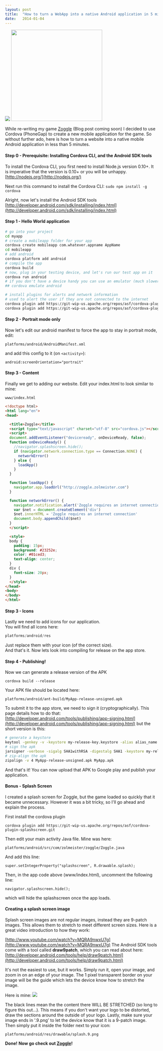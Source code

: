 ```yaml
---
layout: post
title:  "How to turn a WebApp into a native Android application in 5 minutes"
date:   2014-01-04
---
```


[![](http://3.bp.blogspot.com/-SqDxnYTAGTY/Usee4n4AOjI/AAAAAAAABk0/qTGCfkblXak/s320/logo_full.png)](http://cordova.apache.org/)
[<img src="http://1.bp.blogspot.com/Gu7hOx36GhsxPmZR914AqcYS5wKUxSUNMyxcu_sT79ILntSQyoFa6cfouuNZ8T6exg=h900-rw" width="300">](http://zoggle.zolmeister.com/#/)

While re-writing my game [Zoggle](http://zoggle.zolmeister.com/#/)&nbsp;(Blog post coming soon)&nbsp;I decided to use Cordova (PhoneGap) to create a new mobile application for the game.
So without further ado, here is how to turn a website into a native mobile Android application in less than 5 minutes.

#### Step 0 - Prerequisite: Installing Cordova CLI, and the Android SDK tools

To install the Cordova CLI, you first need to install Node.js version 0.10+.
It is imperative that the version is 0.10+ or you will be unhappy.
[http://nodejs.org/](http://nodejs.org/)

Next run this command to install the Cordova CLI:
`sudo npm install -g cordova`

Alright, now let's install the Android SDK tools
[http://developer.android.com/sdk/installing/index.html](http://developer.android.com/sdk/installing/index.html)

#### Step 1 - Hello World application

```bash
# go into your project
cd myapp
# create a mobileapp folder for your app
cordova create mobileapp com.whatever.appname AppName
cd mobileapp
# add android
cordova platform add android
# compile the app
cordova build
# now, plug in your testing device, and let's run our test app on it
cordova run android
# if you don't have a device handy you can use an emulator (much slower)
## cordova emulate android

# install plugins for alerts and network information
# used to alert the user if they are not connected to the internet
cordova plugin add https://git-wip-us.apache.org/repos/asf/cordova-plugin-dialogs.git
cordova plugin add https://git-wip-us.apache.org/repos/asf/cordova-plugin-network-information.git
```

#### Step 2 - Portrait mode only

Now let's edit our android manifest to force the app to stay in portrait mode, edit:

```
platforms/android/AndroidManifest.xml
```

and add this config to it (on `<activity>`):

```
android:screenOrientation="portrait"
```

#### Step 3 - Content

Finally we get to adding our website. Edit your index.html to look similar to mine:

```
www/index.html
```

```html
<!doctype html>
<html lang="en">
<head>

  <title>Zoggle</title>
  <script type="text/javascript" charset="utf-8" src="cordova.js"></script>
  <script>
  document.addEventListener("deviceready", onDeviceReady, false);
  function onDeviceReady() {
    //navigator.splashscreen.hide();
    if (navigator.network.connection.type == Connection.NONE) {
      networkError()
    } else {
      loadApp()
    }
  }

  function loadApp() {
    navigator.app.loadUrl("http://zoggle.zolmeister.com")
  }

  function networkError() {
    navigator.notification.alert('Zoggle requires an internet connection')
    var $net = document.createElement('div')
    $net.innerHTML = 'Zoggle requires an internet connection'
    document.body.appendChild($net)
  }
  </script>

  <style>
  body {
    padding: 15px;
    background: #23252e;
    color: #01ced3;
    text-align: center;
  }
  div {
    font-size: 20px;
  }
  </style>
</head>
<body>
</body>
</html>
```

#### Step 3 - Icons

Lastly we need to add icons for our application.  
You will find all icons here:

```js
platforms/android/res
```
Just replace them with your icon (of the correct size).  
And that's it. Now lets look into compiling for release on the app store.

#### Step 4 - Publishing!

Now we can generate a release version of the APK

```
cordova build --release
```

Your APK file should be located here:

```
platforms/android/ant-build/MyApp-release-unsigned.apk
```

To submit it to the app store, we need to sign it (cryptographically). This page details how to do that:
[http://developer.android.com/tools/publishing/app-signing.html](http://developer.android.com/tools/publishing/app-signing.html)
but the short version is this:

```bash
# generate a keystore
keytool -genkey -v -keystore my-release-key.keystore -alias alias_name -keyalg RSA -keysize 2048 -validity 10000
# sign the apk
jarsigner -verbose -sigalg SHA1withRSA -digestalg SHA1 -keystore my-release-key.keystore MyApp-release-unsigned.apk alias_name
# zip-align the apk
zipalign -v 4 MyApp-release-unsigned.apk MyApp.apk
```

And that's it! You can now upload that APK to Google play and publish your application.

#### Bonus - Splash Screen

I created a splash screen for Zoggle, but the game loaded so quickly that it became unnecessary. However it was a bit tricky, so I'll go ahead and explain the process.

First install the cordova plugin

```
cordova plugin add https://git-wip-us.apache.org/repos/asf/cordova-plugin-splashscreen.git
```

Then edit your main activity Java file. Mine was here:

```
platforms/android/src/com/zolmeister/zoggle/Zoggle.java
```

And add this line:

```
super.setIntegerProperty("splashscreen", R.drawable.splash);
```

Then, in the app code above (www/index.html), uncomment the following line:

```
navigator.splashscreen.hide();
```

which will hide the splashscreen once the app loads.

#### Creating a splash screen image

Splash screen images are not regular images, instead they are 9-patch images. This allows them to stretch to meet different screen sizes.
Here is a great video introduction to how they work:

[http://www.youtube.com/watch?v=MQRA9nwxU7g](http://www.youtube.com/watch?v=MQRA9nwxU7g)
The Android SDK tools come with a tool called **draw9patch**, which you can read about here:
[http://developer.android.com/tools/help/draw9patch.html](http://developer.android.com/tools/help/draw9patch.html)

It's not the easiest to use, but it works. Simply run it, open your image, and zoom in on an edge of your image. The 1 pixel transparent border on your image will be the guide which lets the device know how to stretch the image.

Here is mine:
[![](http://3.bp.blogspot.com/-8jYRqjOZV6M/Uselr6UrlBI/AAAAAAAABlE/-JycdsZD1Ew/s400/splash.9.png)](http://3.bp.blogspot.com/-8jYRqjOZV6M/Uselr6UrlBI/AAAAAAAABlE/-JycdsZD1Ew/s1600/splash.9.png)

The black lines mean the the content there WILL BE STRETCHED (so long to figure this out...). This means if you don't want your logo to be distorted, draw the sections around the outside of your logo.
Lastly, make sure your image ends in '.9.png' to let the device know that it is a 9-patch image. Then simply put it inside the folder next to your icon:

```
platforms/android/res/drawable/splash.9.png
```

**Done!**
**Now go check out [Zoggle](http://zoggle.zolmeister.com/#/)!**
